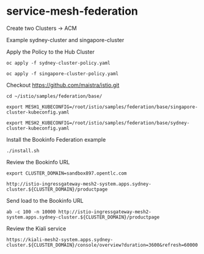 # service-mesh-federation

Create two Clusters -> ACM 

Example sydney-cluster and singapore-cluster

Apply the Policy to the Hub Cluster

```
oc apply -f sydney-cluster-policy.yaml
```

```
oc apply -f singapore-cluster-policy.yaml
```

Checkout https://github.com/maistra/istio.git

```
cd ~/istio/samples/federation/base/
```
```
export MESH1_KUBECONFIG=/root/istio/samples/federation/base/singapore-cluster-kubeconfig.yaml
```
```
export MESH2_KUBECONFIG=/root/istio/samples/federation/base/sydney-cluster-kubeconfig.yaml
```

Install the Bookinfo Federation example
```
./install.sh
```

Review the Bookinfo URL 

```
export CLUSTER_DOMAIN=sandbox897.opentlc.com
```
```
http://istio-ingressgateway-mesh2-system.apps.sydney-cluster.${CLUSTER_DOMAIN}/productpage
```
Send load to the Bookinfo URL
```
ab -c 100 -n 10000 http://istio-ingressgateway-mesh2-system.apps.sydney-cluster.${CLUSTER_DOMAIN}/productpage
```

Review the Kiali service 

```
https://kiali-mesh2-system.apps.sydney-cluster.${CLUSTER_DOMAIN}/console/overview?duration=3600&refresh=60000
```

